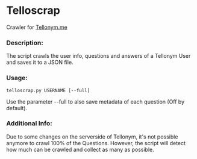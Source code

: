 # Telloscrap
Crawler for [Tellonym.me](https://tellonym.me)


### Description:
The script crawls the user info, questions and answers of a Tellonym User and saves it to a JSON file.

### Usage:
```telloscrap.py USERNAME [--full]```

Use the parameter --full to also save metadata of each question (Off by default).


### Additional Info:
Due to some changes on the serverside of Tellonym, it's not possible anymore to crawl 100% of the Questions.
However, the script will detect how much can be crawled and collect as many as possible.
